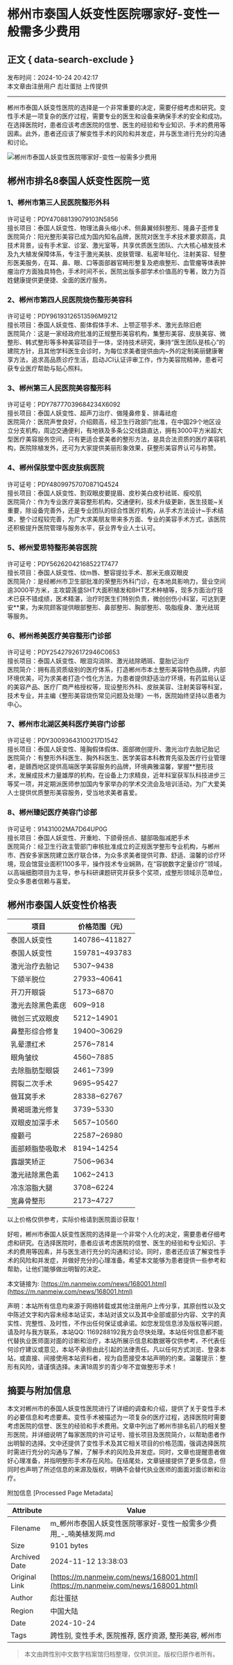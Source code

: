 # 郴州市泰国人妖变性医院哪家好-变性一般需多少费用

## 正文 { data-search-exclude }


发布时间：2024-10-24 20:42:17  
本文章由注册用户 彪壮蛋挞 上传提供

---

郴州市泰国人妖变性医院的选择是一个非常重要的决定，需要仔细考虑和研究。变性手术是一项复杂的医疗过程，需要专业的医生和设备来确保手术的安全和成功。在选择医院时，患者应该考虑医院的信誉、医生的经验和专业知识、手术的费用等因素。此外，患者还应该了解变性手术的风险和并发症，并与医生进行充分的沟通和讨论。

![郴州市泰国人妖变性医院哪家好-变性一般需多少费用](https://ruli-app-admin.oss-cn-shanghai.aliyuncs.com/gallerys/fc/c3/fcc3d9e11ffc639957ff1acf7005fd6b.png)

## **郴州市排名8泰国人妖变性医院一览**

### **1、郴州市第三人民医院整形外科**

许可证号：PDY47088139079103N5856  
擅长项目：泰国人妖变性、物理法鼻头缩小术、侧鼻翼倾斜整形、隆鼻子歪修复  
医院简介：阳光整形美容已成为国内知名品牌，医院对医生手术技术要求颇高，具技术背景，设有手术室、诊室、激光室等，共享优质医生团队、六大核心植发技术及九大植发保障体系，专注于激光美肤、皮肤管理、私密年轻化、注射美容、轻整形医美服务，在耳、鼻、眼、口等面部器官畸形整复及疤痕整形、血管瘤等体表肿瘤治疗方面独具特色，手术时间不长，医院出版多部学术价值高的专著，致力为百姓健康提供更便捷、全面的医疗服务。

### **2、郴州市第四人民医院烧伤整形美容科**

许可证号：PDY96193126513596M9212  
擅长项目：泰国人妖变性、膨体假体手术、上颚正颚手术、激光去除旧疤  
医院简介：这是一家经政府批准的正规整形美容机构，集整形美容、皮肤美容、微整形、韩式整形等多种美容项目于一体，坚持技术研究，秉持“医生团队是核心”的建院方针，且其他学科医生会诊时，为每位求美者提供由内~外的定制美丽健康奢享方法，追求高品质诊疗生活，启动JCI认证评审工作，作为美容院精神，患者可获专业医疗帮助与贴心照料。

### **3、郴州第三人民医院美容整形科**

许可证号：PDY78777039684234X6092  
擅长项目：泰国人妖变性、超声刀治疗、做隆鼻修复、排毒祛痘  
医院简介：医院声誉良好，介绍颇高，经卫生行政部门批准，在中国29个地区设立分支机构，周边交通便利，有地铁及多条公交线路直达，拥有3000平方米超大型医疗美容服务空间，只有更适合爱美者的整形方法，是具合法资质的医疗美容机构，医院除植发外，还可为大家提供美丽形象效果，获整形美容界认可与称赞。

### **4、郴州保肤堂中医皮肤病医院**

许可证号：PDY48099757070871Q4524  
擅长项目：泰国人妖变性、割双眼皮要提眉、皮秒美白皮秒祛斑、瘦咬肌  
医院简介：作为专业医疗美容整形机构，交通便利，技术升级更新，医生技能~关重要，除设备完善外，还是专业团队的综合性医疗机构，从手术方法设计~手术结束，整个过程较完善，为广大求美朋友带来多方面、专业的美容手术方式，该医院还积极提升医院管理与服务水平，获业界专业人士认可。

### **5、郴州爱思特整形美容医院**

许可证号：PDY56262042168522T7477  
擅长项目：泰国人妖变性、纹m唇、整容提拉手术、那米无痕双眼皮  
医院简介：是经郴州市卫生部批准的荣整形外科门诊，在本地具影响力，营业空间逾3000平方米，主攻碧莲盛SHT大面积植发和BHT艺术种植等，现多方面治疗技术已获不错成绩，医术精湛，治疗时医生们特别负责，微创创伤小科室，可达到更安\*\*果，为来院顾客提供眼部整形、鼻部整形、胸部整形、吸脂瘦身、激光祛斑等服务。

### **6、郴州希美医疗美容整形门诊部**

许可证号：PDY25427926172946C0653  
擅长项目：泰国人妖变性、眼泪沟消除、激光祛除晒斑、童胎记治疗  
医院简介：拥有高资质级别的医疗体系，打造郴州市本土整形美容特色品牌，内部环境优美，可为求美者打造个性化方法，为患者提供舒适治疗环境，有药监局认证的美容产品、医疗厂商严格授权等，现设整形外科、皮肤美容、注射美容等科室，技术专业，并主编《整形美容烧伤常见问题及处理》一书，医院始终坚持以患者为中心。

### **7、郴州市北湖区美科医疗美容门诊部**

许可证号：PDY30093643100217D1542  
擅长项目：泰国人妖变性、隆胸假体假体、面部微创提升、激光治疗去胎记胎记  
医院简介：有整形外科医生、胸外科医生、医学美容本科教育先驱及医疗行业管理者，是赣西地区提供高端医学美容服务的品牌，环境典雅温馨，掌握\*\*整形技术，发展成技术力量雄厚的机构，在设备上力求精良，近年科室获军队科技进步三等奖一项，并定期派医师参加国内专家举办的学术交流会及培训活动，为广大爱美人士提供优质整形美容服务，受当地求美者喜爱。

### **8、郴州臻妃医疗美容门诊部**

许可证号：91431002MA7D64UP0G  
擅长项目：泰国人妖变性、开重睑、下颌骨拐点、腿部吸脂减肥手术  
医院简介：经卫生行政主管部门审核批准成立的正规医学整形专业机构，与郴州市、西安多家医院建立医疗联合体，为众多求美者提供可靠、舒适、温馨的诊疗环境，现会馆营业面积1100多平，操作技术专业娴熟，在“容貌数字定量诊疗”领域，以高端细胞项目为主导，参与科研课题研究并获多个奖项，成整形领域示范单位，受众多患者信赖与喜爱。

## **郴州市泰国人妖变性价格表**

| 项目                          | 价格范围（元）        |
|-------------------------------|------------------------|
| 泰国人妖变性                  | 140786~411827          |
| 泰国人妖变性                  | 159781~493783          |
| 激光治疗去胎记                | 5307~9438              |
| 下颌半脱位                    | 27933~40641            |
| 开刀开眼袋                    | 5173~6870              |
| 激光去除黑色素痣              | 609~918                |
| 微创三式双眼皮                | 5212~14901             |
| 鼻整形综合修复                | 19400~30629            |
| 乳晕漂红术                    | 2576~7814              |
| 眼角皱纹                      | 4560~7885              |
| 去除脂肪型眼袋                | 2461~7399              |
| 腭裂二次手术                  | 9695~95427             |
| 做耳窝手术                    | 28338~62767            |
| 黄褐斑激光修复                | 3739~5330              |
| 双眼皮加深手术                | 5657~10560             |
| 瘦颧弓                        | 22587~26980            |
| 面部颊脂垫吸取术              | 8194~14254             |
| 露龈笑矫正                    | 7506~9634              |
| 激光祛除黑色素                | 1062~2413              |
| 冷冻溶脂大腿                  | 3708~6224              |
| 宽鼻骨整形                    | 2173~4727              |

以上价格仅供参考，实际价格请到医院面诊获取！

好啦，郴州市泰国人妖变性医院的选择是一个非常个人化的决定，需要患者仔细考虑和研究。在选择医院时，患者应该考虑医院的信誉、医生的经验和专业知识、手术的费用等因素，并与医生进行充分的沟通和讨论。同时，患者还应该了解变性手术的风险和并发症，并做好充分的心理准备。希望本文能够为患者提供一些参考和帮助，让他们能够做出明智的决定。

本文链接为: [https://m.nanmeiw.com/news/168001.html](https://m.nanmeiw.com/news/168001.html)

声明：本站所有信息均来源于网络转载或其他注册用户上传分享，其原创性以及文中陈述文字和内容未经本站证实，本站对该文以及其中全部或部分内容、文字的真实性、完整性、及时性，不作出任何保证或承诺。如您发现信息涉及版权等问题，请及时与我方联系，本站QQ: 1169288192我方会尽快处理。本站任何信息都不能代替执业医师面对面的诊断和治疗，本站所展示信息和数据等仅供参考，不代表任何诊疗建议或意见，本站不承担由此引起的法律责任。凡以任何方式浏览、登录本站，或直接、间接使用本站资料者，视为自愿接受本站声明的约束。温馨提示：整形有风险，请谨慎选择。未满18周岁的青少年不宜做整形手术！

## 摘要与附加信息

<!-- tcd_abstract -->
本文对郴州市的泰国人妖变性医院进行了详细的调查和介绍，提供了关于变性手术的必要信息和考虑要素。变性手术被描述为一项复杂的医疗过程，选择医院时需要考虑医院的信誉、医生的经验和手术费用。文章中列出了郴州市排名前八的相关整形医院，并详细说明了每家医院的许可证号、擅长项目及医院简介，以帮助患者作出明智的选择。文中还提供了变性手术及其它相关项目的价格范围，强调选择医院时需进行充分的沟通与了解，了解手术的风险及并发症。同时，文章也提醒患者做好心理准备，并指明整形手术存在风险。在结尾处，文章链接提供了更多信息，但同时也声明了所述信息的来源及版权，明确不会替代执业医师的面面对面诊断和治疗。
<!-- tcd_abstract_end -->

附加信息 [Processed Page Metadata]

| Attribute       | Value                                  |
|-----------------|----------------------------------------|
| Filename        | m_郴州市泰国人妖变性医院哪家好-变性一般需多少费用_-_喃美植发网.md                             |
| Size            | 9101 bytes                           |
| Archived Date   | 2024-11-12 13:38:03                             |
| Original Link   | [https://m.nanmeiw.com/news/168001.html](https://m.nanmeiw.com/news/168001.html)                       |
| Author          | 彪壮蛋挞                               |
| Region          | 中国大陆                               |
| Date            | 2024-10-24                                 |
| Tags            | 跨性别, 变性手术, 医院推荐, 医疗资源, 整形美容, 郴州市                                 |
>
> 本文由跨性别中文数字档案馆归档整理，仅供浏览。版权归原作者所有。
>